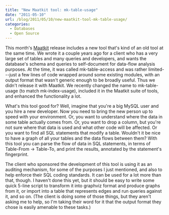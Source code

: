 ```yaml
---
title: "New Maatkit tool: mk-table-usage"
date: "2011-05-10"
url: /blog/2011/05/10/new-maatkit-tool-mk-table-usage/
categories:
  - Databases
  - Open Source
---
```

This month's [Maatkit](http://www.maatkit.org/) release includes a new tool that's kind of an old tool at the same time. We wrote it a couple years ago for a client who has a very large set of tables and many queries and developers, and wants the database's schema and queries to self-document for data-flow analysis purposes. At the time, it was called mk-table-access and was rather limited---just a few lines of code wrapped around some existing modules, with an output format that wasn't generic enough to be broadly useful. Thus we didn't release it with Maatkit. We recently changed the name to mk-table-usage (to match mk-index-usage), included it in the Maatkit suite of tools, and enhanced the functionality a lot.

What's this tool good for? Well, imagine that you're a big MySQL user and you hire a new developer. Now you need to bring the new person up to speed with your environment. Or, you want to understand where the data in some table actually comes from. Or, you want to drop a column, but you're not sure where that data is used and what other code will be affected. Or you want to find all SQL statements that modify a table. Wouldn't it be nice to have a graph of all your tables and the data flows between them? With this tool you can parse the flow of data in SQL statements, in terms of Table-From &rarr; Table-To, and print the results, annotated by the statement's fingerprint.

The client who sponsored the development of this tool is using it as an auditing mechanism, for some of the purposes I just mentioned, and also to help enforce their SQL coding standards. It can be used for a lot more than that, though. I haven't done this yet, but it should be easy to write some quick 5-line script to transform it into graphviz format and produce graphs from it, or import into a table that represents edges and run queries against it, and so on. (The client is doing some of those things, but they aren't asking me to help, so I'm taking their word for it that the output format they chose is easily amenable to these tasks.)



